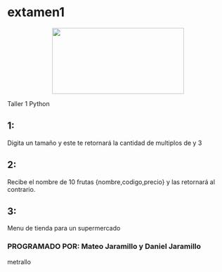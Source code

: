 # extamen1
<P align="center">
  <img src="https://blog.knoldus.com/wp-content/uploads/2020/10/GIT-Operations-with-Python-Scripting.png" width="300" height="150">
</p>
Taller 1 Python

## 1:

Digita un tamaño y este te retornará la cantidad de multiplos de  y 3

## 2:

Recibe el nombre de 10 frutas {nombre,codigo,precio} y las retornará al contrario.

## 3:

Menu de tienda para un supermercado

### PROGRAMADO POR: Mateo Jaramillo y Daniel Jaramillo

metrallo
                                                                      
                                                                      
    
